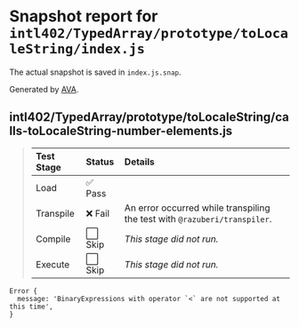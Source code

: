 # Snapshot report for `intl402/TypedArray/prototype/toLocaleString/index.js`

The actual snapshot is saved in `index.js.snap`.

Generated by [AVA](https://avajs.dev).

## intl402/TypedArray/prototype/toLocaleString/calls-toLocaleString-number-elements.js

> | Test Stage | Status | Details |
> | :-- | :-- | :-- |
> | Load | ✅ Pass |  |
> | Transpile | ❌ Fail | An error occurred while transpiling the test with `@razuberi/transpiler`. |
> | Compile | ⬜ Skip | *This stage did not run.* |
> | Execute | ⬜ Skip | *This stage did not run.* |

    Error {
      message: 'BinaryExpressions with operator `<` are not supported at this time',
    }
